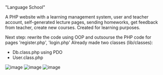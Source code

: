 "Language School"

A PHP website with a learning management system, user and teacher account, self-generated lecture pages, sending homeworks, get feedback from teacher, create new courses. Created for learning purposes.

Next step: rewrite the code using OOP and outsourse the PHP code for pages 'register.php', 'login.php'
Already made two classes (lib/classes): 
- Db.class.php using PDO
- User.class.php

![image](https://user-images.githubusercontent.com/16179891/115300686-8da0f380-a160-11eb-8d79-06806016ef28.png)
![image](https://user-images.githubusercontent.com/16179891/115300597-6f3af800-a160-11eb-8ae3-5d2c120d1746.png)
![image](https://user-images.githubusercontent.com/16179891/115300949-e3759b80-a160-11eb-9111-66362cf11dc2.png)

